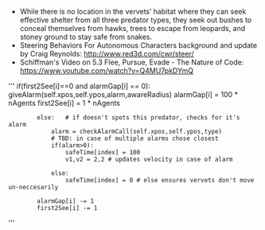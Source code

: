 * While there is no location in the vervets’ habitat where they can seek effective shelter from all three predator types, they seek out bushes to conceal themselves from hawks, trees to escape from leopards, and stoney ground to stay safe from snakes.
* Steering Behaviors For Autonomous Characters background and update by Craig Reynolds: http://www.red3d.com/cwr/steer/
* Schiffman's Video on 5.3 Flee, Pursue, Evade - The Nature of Code: https://www.youtube.com/watch?v=Q4MU7pkDYmQ

 '''
                if(first2See[i]==0 and alarmGap[i] == 0):
                    giveAlarm(self.xpos,self.ypos,alarm,awareRadius)
                    alarmGap[i] = 100 * nAgents
                    first2See[i] = 1 * nAgents

            else:   # if doesn't spots this predator, checks for it's alarm
                alarm = checkAlarmCall(self.xpos,self.ypos,type)
                # TBD: in case of multiple alarms chose closest
                if(alarm>0):
                    safeTime[index] = 100
                    v1,v2 = 2,2 # updates velocity in case of alarm

                else:
                    safeTime[index] = 0 # else ensures vervets don't move un-neccesarily

            alarmGap[i] -= 1
            first2See[i] -= 1
'''